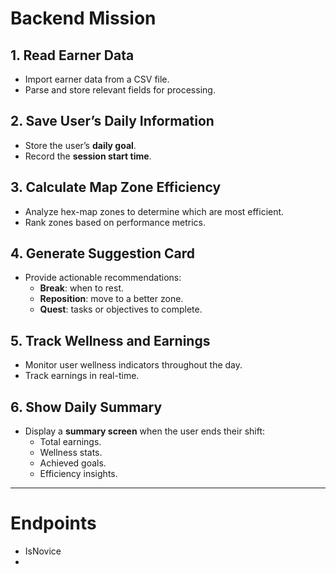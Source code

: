 # Backend Mission

## 1. Read Earner Data
- Import earner data from a CSV file.
- Parse and store relevant fields for processing.

## 2. Save User’s Daily Information
- Store the user’s **daily goal**.
- Record the **session start time**.

## 3. Calculate Map Zone Efficiency
- Analyze hex-map zones to determine which are most efficient.
- Rank zones based on performance metrics.

## 4. Generate Suggestion Card
- Provide actionable recommendations:
  - **Break**: when to rest.
  - **Reposition**: move to a better zone.
  - **Quest**: tasks or objectives to complete.

## 5. Track Wellness and Earnings
- Monitor user wellness indicators throughout the day.
- Track earnings in real-time.

## 6. Show Daily Summary
- Display a **summary screen** when the user ends their shift:
  - Total earnings.
  - Wellness stats.
  - Achieved goals.
  - Efficiency insights.

---
# Endpoints 

- IsNovice 
- 
